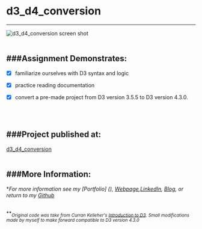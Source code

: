 # d3_d4_conversion
---

![d3_d4_conversion screen shot](https://cloud.githubusercontent.com/assets/11747875/20286661/2da5510a-aa85-11e6-94d7-decb9f655d18.png)
<br/>
<br/>



###Assignment Demonstrates:
---

- [x] familiarize ourselves with D3 syntax and logic

- [x] practice reading documentation

- [x] convert a pre-made project from D3 version 3.5.5 to D3 version 4.3.0.
<br/>
<br/>

###Project published at: 
---

[d3_d4_conversion](https://trrapp12-ironyard.github.io/d3_d4_conversion/)
<br/>
<br/>

###More Information:
---
\**For more information see my [Portfolio] (), [Webpage](http://web-karma.org),[LinkedIn](https://www.linkedin.com/in/trevor-rapp-042a1037), [Blog](http://web-karma.net), or return to my [Github](https://github.com/trrapp12)*
<br/>
<br/>

\*\*<sub>*Original code was take from Curran Kelleher's [Introduction to D3](http://curran.github.io/screencasts/introToD3/examples/viewer/#/96).*</sub>
<sub>*Small modifications made by myself to make forward compatible to D3 version 4.3.0*</sub>


